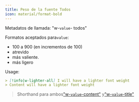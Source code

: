 ```yaml
---
title: Peso de la fuente Todos
icon: material/format-bold
---
```


Metadatos de llamada: "w-`value`- todos"

Formatos aceptados para`value`:

- 100 a 900 (en incrementos de 100)
- atrevido
- más valiente.
- más ligero

Usage:

```md
> [!info|w-lighter-all] I will have a lighter font weight
> Content will have a lighter font weight
```
> Shorthand para ambos["w-`value`-content"](../content-styling/page-14.md)
> y["w-`value`-title"](../title-styling/page-24.md)

